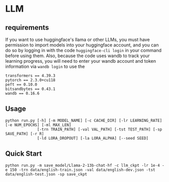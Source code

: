 # LLM
## requirements
If you want to use huggingface's llama or other LLMs, you must have permission to import models into your huggingface account, and you can do so by logging in with the code `huggingface-cli login` in your command before using them.
Also, because the code uses wandb to track your learning progress, you will need to enter your wandb account and token information via `wandb login` to use the

```
transformers == 4.39.3
pytorch == 2.3.0+cu118
peft == 0.10.0
bitsandbytes == 0.43.1
wandb == 0.16.6
```

## Usage
```
python run.py [-h] [-m MODEL_NAME] [-c CACHE_DIR] [-lr LEARNING_RATE] [-e NUM_EPOCHS] [-ml MAX_LEN]
              [-trn TRAIN_PATH] [-val VAL_PATH] [-tst TEST_PATH] [-sp SAVE_PATH] [-r R]
              [-ld LORA_DROPOUT] [-la LORA_ALPHA] [--seed SEED]
```

## Quick Start
```
python run.py -m save_model/Llama-2-13b-chat-hf -c llm_ckpt -lr 1e-4 -e 150 -trn data/english-train.json -val data/english-dev.json -tst data/english-test.json -sp save_ckpt
```
